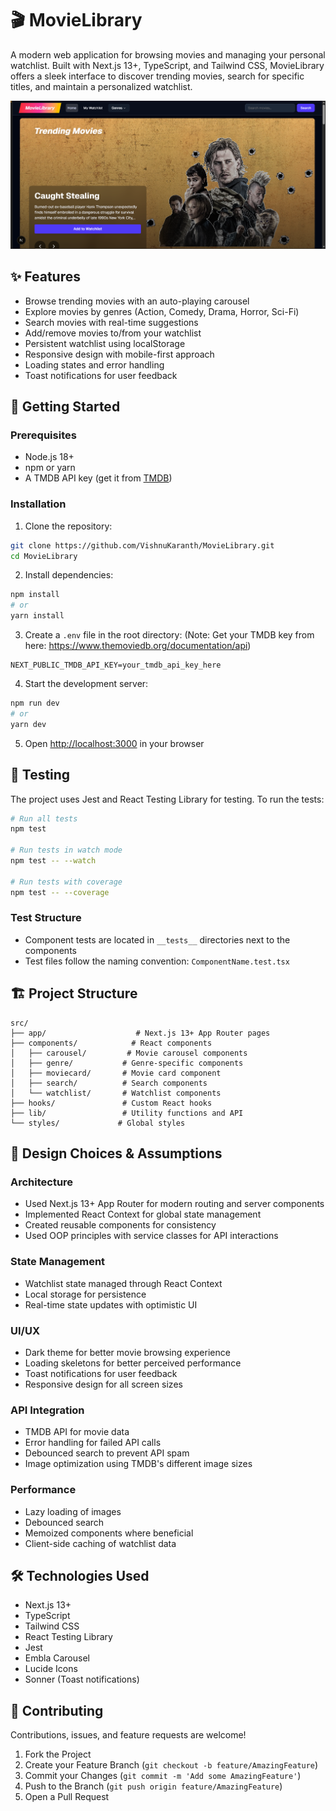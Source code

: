 # 🎬 MovieLibrary

A modern web application for browsing movies and managing your personal watchlist. Built with Next.js 13+, TypeScript, and Tailwind CSS, MovieLibrary offers a sleek interface to discover trending movies, search for specific titles, and maintain a personalized watchlist.

![MovieLibrary Screenshot](public/screenshot.png)

## ✨ Features

- Browse trending movies with an auto-playing carousel
- Explore movies by genres (Action, Comedy, Drama, Horror, Sci-Fi)
- Search movies with real-time suggestions
- Add/remove movies to/from your watchlist
- Persistent watchlist using localStorage
- Responsive design with mobile-first approach
- Loading states and error handling
- Toast notifications for user feedback

## 🚀 Getting Started

### Prerequisites

- Node.js 18+ 
- npm or yarn
- A TMDB API key (get it from [TMDB](https://www.themoviedb.org/documentation/api))

### Installation

1. Clone the repository:
```bash
git clone https://github.com/VishnuKaranth/MovieLibrary.git
cd MovieLibrary
```

2. Install dependencies:
```bash
npm install
# or
yarn install
```

3. Create a `.env` file in the root directory: (Note: Get your TMDB key from here: https://www.themoviedb.org/documentation/api)
```env
NEXT_PUBLIC_TMDB_API_KEY=your_tmdb_api_key_here
```

4. Start the development server:
```bash
npm run dev
# or
yarn dev
```

5. Open [http://localhost:3000](http://localhost:3000) in your browser

## 🧪 Testing

The project uses Jest and React Testing Library for testing. To run the tests:

```bash
# Run all tests
npm test

# Run tests in watch mode
npm test -- --watch

# Run tests with coverage
npm test -- --coverage
```

### Test Structure
- Component tests are located in `__tests__` directories next to the components
- Test files follow the naming convention: `ComponentName.test.tsx`

## 🏗 Project Structure

```
src/
├── app/                    # Next.js 13+ App Router pages
├── components/            # React components
│   ├── carousel/         # Movie carousel components
│   ├── genre/           # Genre-specific components
│   ├── moviecard/       # Movie card component
│   ├── search/          # Search components
│   └── watchlist/       # Watchlist components
├── hooks/               # Custom React hooks
├── lib/                 # Utility functions and API
└── styles/             # Global styles
```

## 🎯 Design Choices & Assumptions

### Architecture
- Used Next.js 13+ App Router for modern routing and server components
- Implemented React Context for global state management
- Created reusable components for consistency
- Used OOP principles with service classes for API interactions

### State Management
- Watchlist state managed through React Context
- Local storage for persistence
- Real-time state updates with optimistic UI

### UI/UX
- Dark theme for better movie browsing experience
- Loading skeletons for better perceived performance
- Toast notifications for user feedback
- Responsive design for all screen sizes

### API Integration
- TMDB API for movie data
- Error handling for failed API calls
- Debounced search to prevent API spam
- Image optimization using TMDB's different image sizes

### Performance
- Lazy loading of images
- Debounced search
- Memoized components where beneficial
- Client-side caching of watchlist data

## 🛠 Technologies Used

- Next.js 13+
- TypeScript
- Tailwind CSS
- React Testing Library
- Jest
- Embla Carousel
- Lucide Icons
- Sonner (Toast notifications)

## 🤝 Contributing

Contributions, issues, and feature requests are welcome!

1. Fork the Project
2. Create your Feature Branch (`git checkout -b feature/AmazingFeature`)
3. Commit your Changes (`git commit -m 'Add some AmazingFeature'`)
4. Push to the Branch (`git push origin feature/AmazingFeature`)
5. Open a Pull Request
